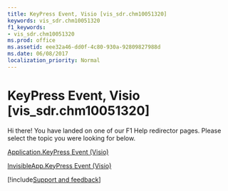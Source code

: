 ```yaml
---
title: KeyPress Event, Visio [vis_sdr.chm10051320]
keywords: vis_sdr.chm10051320
f1_keywords:
- vis_sdr.chm10051320
ms.prod: office
ms.assetid: eee32a46-dd0f-4c80-930a-92809827988d
ms.date: 06/08/2017
localization_priority: Normal
---
```



# KeyPress Event, Visio [vis_sdr.chm10051320]

Hi there! You have landed on one of our F1 Help redirector pages. Please select the topic you were looking for below.

[Application.KeyPress Event (Visio)](http://msdn.microsoft.com/library/d044400a-e552-6615-ce2c-1d0aec723b6f%28Office.15%29.aspx)

[InvisibleApp.KeyPress Event (Visio)](http://msdn.microsoft.com/library/d6beecb3-a178-3220-94fe-ae6e68b31980%28Office.15%29.aspx)

[!include[Support and feedback](~/includes/feedback-boilerplate.md)]
